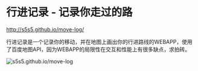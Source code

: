 行进记录 - 记录你走过的路
========

<http://s5s5.github.io/move-log/>


行进记录是一个记录你的移动，并在地图上画出你的行进路线的WEBAPP，使用了百度地图API，因为WEBAPP的局限性在交互和性能上有很多缺点，求拍砖。


![s5s5.github.io/move-log](http://s5s5.github.io/move-log/qrcode.png)

